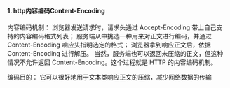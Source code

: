 #### 1. http内容编码Content-Encoding

内容编码机制：
浏览器发送请求时，请求头通过 Accept-Encoding 带上自己支持的内容编码格式列表；
服务端从中挑选一种用来对正文进行编码，并通过 Content-Encoding 响应头指明选定的格式；
浏览器拿到响应正文后，依据 Content-Encoding 进行解压。
当然，服务端也可以返回未压缩的正文，但这种情况不允许返回 Content-Encoding。这个过程就是 HTTP 的内容编码机制。

编码目的：
它可以很好地用于文本类响应正文的压缩，减少网络数据的传输
